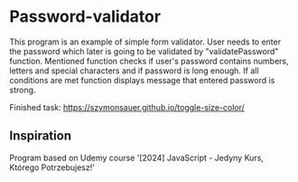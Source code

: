 # Password-validator

This program is an example of simple form validator. User needs to enter the password which later is going to be validated by "validatePassword" function.
Mentioned function checks if user's password contains numbers, letters and special characters and if password is long enough. If all conditions are met
function displays message that entered password is strong. 

Finished task: https://szymonsauer.github.io/toggle-size-color/

## Inspiration
Program based on Udemy course '[2024] JavaScript - Jedyny Kurs, Którego Potrzebujesz!'
